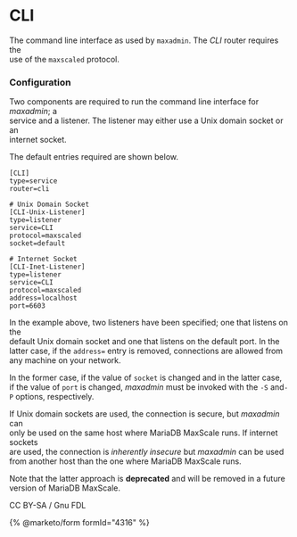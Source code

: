 # CLI

The command line interface as used by `maxadmin`. The _CLI_ router requires the\
use of the `maxscaled` protocol.

### Configuration

Two components are required to run the command line interface for _maxadmin_; a\
service and a listener. The listener may either use a Unix domain socket or an\
internet socket.

The default entries required are shown below.

```
[CLI]
type=service
router=cli

# Unix Domain Socket
[CLI-Unix-Listener]
type=listener
service=CLI
protocol=maxscaled
socket=default

# Internet Socket
[CLI-Inet-Listener]
type=listener
service=CLI
protocol=maxscaled
address=localhost
port=6603
```

In the example above, two listeners have been specified; one that listens on the\
default Unix domain socket and one that listens on the default port. In the\
latter case, if the `address=` entry is removed, connections are allowed from\
any machine on your network.

In the former case, if the value of `socket` is changed and in the latter case,\
if the value of `port` is changed, _maxadmin_ must be invoked with the `-S` and`-P` options, respectively.

If Unix domain sockets are used, the connection is secure, but _maxadmin_ can\
only be used on the same host where MariaDB MaxScale runs. If internet sockets\
are used, the connection is _inherently insecure_ but _maxadmin_ can be used\
from another host than the one where MariaDB MaxScale runs.

Note that the latter approach is **deprecated** and will be removed in a future\
version of MariaDB MaxScale.

CC BY-SA / Gnu FDL

{% @marketo/form formId="4316" %}
